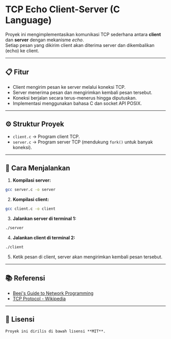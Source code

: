 # TCP Echo Client-Server (C Language)

Proyek ini mengimplementasikan komunikasi TCP sederhana antara **client** dan **server** dengan mekanisme *echo*.  
Setiap pesan yang dikirim client akan diterima server dan dikembalikan (echo) ke client.

---

## 📋 Fitur

- Client mengirim pesan ke server melalui koneksi TCP.
- Server menerima pesan dan mengirimkan kembali pesan tersebut.
- Koneksi berjalan secara terus-menerus hingga diputuskan.
- Implementasi menggunakan bahasa C dan socket API POSIX.

---

## ⚙️ Struktur Proyek

- `client.c` → Program client TCP.
- `server.c` → Program server TCP (mendukung `fork()` untuk banyak koneksi).

---

## 🚀 Cara Menjalankan

1. **Kompilasi server:**

```bash
gcc server.c -o server
```

2. **Kompilasi client:**

```bash
gcc client.c -o client
```

3. **Jalankan server di terminal 1:**

```bash
./server
```

4. **Jalankan client di terminal 2:**

```bash
./client
```

5. Ketik pesan di client, server akan mengirimkan kembali pesan tersebut.

---

## 📚 Referensi

* [Beej's Guide to Network Programming](https://beej.us/guide/bgnet/)
* [TCP Protocol - Wikipedia](https://en.wikipedia.org/wiki/Transmission_Control_Protocol)

---

## 📝 Lisensi

```
Proyek ini dirilis di bawah lisensi **MIT**.
```
